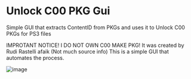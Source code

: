 # Unlock C00 PKG Gui
Simple GUI that extracts ContentID from PKGs and uses it to Unlock C00 PKGs for PS3 files

IMPROTANT NOTICE!
I DO NOT OWN C00 MAKE PKG! It was created by Rudi Rastelli afaik (Not much source info)
This is a simple GUI that automates the process.

![image](https://github.com/evillurker/Unlock-C00-PKG-Gui/assets/23277098/ae28ee5e-7773-4855-b6b1-36a6c8e91385)

